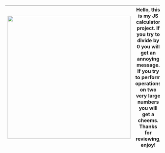 <img src="https://i.imgur.com/qqKSzjs.png" width="400"/> | Hello, this is my JS calculator project. If you try to divide by 0 you will get an annoying message. If you try to perform operations on two very large numbers you will get a cheems. Thanks for reviewing, enjoy!
:-----------------------------------------------------------------------:|:-------------------------:
